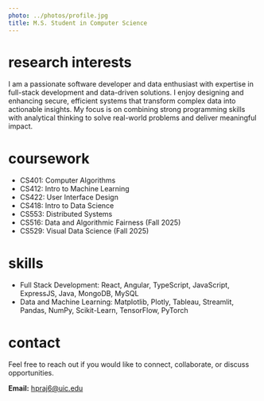 ```yaml
---
photo: ../photos/profile.jpg
title: M.S. Student in Computer Science
---
```


# research interests

I am a passionate software developer and data enthusiast with expertise in full-stack development and data-driven solutions. I enjoy designing and enhancing secure, efficient systems that transform complex data into actionable insights. My focus is on combining strong programming skills with analytical thinking to solve real-world problems and deliver meaningful impact.

# coursework

- CS401: Computer Algorithms 
- CS412: Intro to Machine Learning
- CS422: User Interface Design
- CS418: Intro to Data Science
- CS553: Distributed Systems
- CS516: Data and Algorithmic Fairness (Fall 2025)
- CS529: Visual Data Science (Fall 2025)

# skills
- Full Stack Development: React, Angular, TypeScript, JavaScript, ExpressJS, Java, MongoDB, MySQL
- Data and Machine Learning: Matplotlib, Plotly, Tableau, Streamlit, Pandas, NumPy, Scikit-Learn, TensorFlow, PyTorch

# contact

Feel free to reach out if you would like to connect, collaborate, or discuss opportunities.

**Email:** [hpraj6@uic.edu](mailto:hpraj6@uic.edu)
